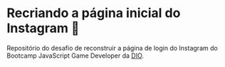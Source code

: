 # Recriando a página inicial do Instagram :drum:
  
Repositório do desafio de reconstruir a página de login do Instagram do Bootcamp JavaScript Game Developer
da [DIO](https://web.dio.me/home).